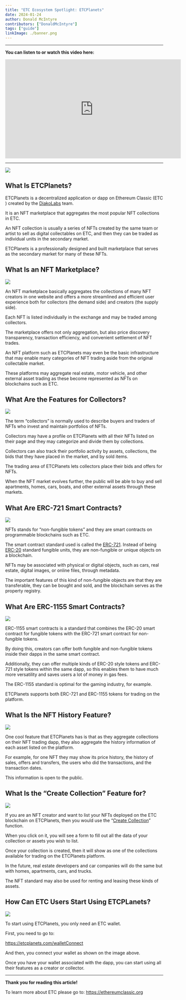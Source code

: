 ```yaml
---
title: "ETC Ecosystem Spotlight: ETCPlanets"
date: 2024-01-24
author: Donald McIntyre
contributors: ["DonaldMcIntyre"]
tags: ["guide"]
linkImage: ./banner.png
---
```


---
**You can listen to or watch this video here:**

<iframe width="560" height="315" src="https://www.youtube.com/embed/onfa9_z2G00?si=4k-jJRNKQDyaN8Wi" title="YouTube video player" frameborder="0" allow="accelerometer; autoplay; clipboard-write; encrypted-media; gyroscope; picture-in-picture; web-share" allowfullscreen></iframe>

---

![](./banner.png)

## What Is ETCPlanets?

ETCPlanets is a decentralized application or dapp on Ethereum Classic (ETC ) created by the [DiakoLabs](https://diakolabs.org/) team.

It is an NFT marketplace that aggregates the most popular NFT collections in ETC.

An NFT collection is usually a series of NFTs created by the same team or artist to sell as digital collectables on ETC, and then they can be traded as individual units in the secondary market.

ETCPlanets is a professionally designed and built marketplace that serves as the secondary market for many of these NFTs.

## What Is an NFT Marketplace?

![](./1.png)

An NFT marketplace basically aggregates the collections of many NFT creators in one website and offers a more streamlined and efficient user experience both for collectors (the demand side) and creators (the supply side).

Each NFT is listed individually in the exchange and may be traded among collectors.

The marketplace offers not only aggregation, but also price discovery transparency, transaction efficiency, and convenient settlement of NFT trades.

An NFT platform such as ETCPlanets may even be the basic infrastructure that may enable many categories of NFT trading aside from the original collectable market.

These platforms may aggregate real estate, motor vehicle, and other external asset trading as these become represented as NFTs on blockchains such as ETC.

## What Are the Features for Collectors?

![](./2.png)

The term “collectors” is normally used to describe buyers and traders of NFTs who invest and maintain portfolios of NFTs.

Collectors may have a profile on ETCPlanets with all their NFTs listed on their page and they may categorize and divide them by collections.

Collectors can also track their portfolio activity by assets, collections, the bids that they have placed in the market, and by sold items.

The trading area of ETCPlanets lets collectors place their bids and offers for NFTs.

When the NFT market evolves further, the public will be able to buy and sell apartments, homes, cars, boats, and other external assets through these markets.

## What Are ERC-721 Smart Contracts?

![](./3.png)

NFTs stands for “non-fungible tokens” and they are smart contracts on programmable blockchains such as ETC. 

The smart contract standard used is called the [ERC-721](https://ethereumclassic.org/blog/2023-09-21-ethereum-classic-course-35-non-fungible-tokens-nfts). Instead of being [ERC-20](https://ethereumclassic.org/blog/2023-06-08-ethereum-classic-course-25-what-are-erc-20-tokens) standard fungible units, they are non-fungible or unique objects on a blockchain.

NFTs may be associated with physical or digital objects, such as cars, real estate, digital images, or online files, through metadata.

The important features of this kind of non-fungible objects are that they are transferable, they can be bought and sold, and the blockchain serves as the property registry.

## What Are ERC-1155 Smart Contracts?

![](./4.png)

ERC-1155 smart contracts is a standard that combines the ERC-20 smart contract for fungible tokens with the ERC-721 smart contract for non-fungible tokens.

By doing this, creators can offer both fungible and non-fungible tokens inside their dapps in the same smart contract.

Additionally, they can offer multiple kinds of ERC-20 style tokens and ERC-721 style tokens within the same dapp, so this enables them to have much more versatility and saves users a lot of money in gas fees. 

The ERC-1155 standard is optimal for the gaming industry, for example.

ETCPlanets supports both ERC-721 and ERC-1155 tokens for trading on the platform.

## What Is the NFT History Feature?

![](./5.png)

One cool feature that ETCPlanets has is that as they aggregate collections on their NFT trading dapp, they also aggregate the history information of each asset listed on the platform.

For example, for one NFT they may show its price history, the history of sales, offers and transfers, the users who did the transactions, and the transaction dates.

This information is open to the public.

## What Is the “Create Collection” Feature for?

![](./6.png)

If you are an NFT creator and want to list your NFTs deployed on the ETC blockchain on ETCPlanets, then you would use the “[Create Collection](https://etcplanets.com/collection/create)” function.

When you click on it, you will see a form to fill out all the data of your collection or assets you wish to list.

Once your collection is created, then it will show as one of the collections available for trading on the ETCPlanets platform.

In the future, real estate developers and car companies will do the same but with homes, apartments, cars, and trucks.

The NFT standard may also be used for renting and leasing these kinds of assets.

## How Can ETC Users Start Using ETCPLanets?

![](./7.png)

To start using ETCPlanets, you only need an ETC wallet.

First, you need to go to: 

https://etcplanets.com/walletConnect 

And then, you connect your wallet as shown on the image above.

Once you have your wallet associated with the dapp, you can start using all their features as a creator or collector.

---

**Thank you for reading this article!**

To learn more about ETC please go to: https://ethereumclassic.org
